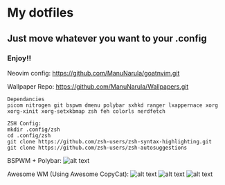 # My dotfiles

  ## Just move whatever you want to your .config
  ### Enjoy!!
  
Neovim config: https://github.com/ManuNarula/goatnvim.git

Wallpaper Repo: https://github.com/ManuNarula/Wallpapers.git
  
    Dependancies
    picom nitrogen git bspwm dmenu polybar sxhkd ranger lxappernace xorg xorg-xinit xorg-setxkbmap zsh feh colorls nerdfetch 

    ZSH Config:
    mkdir .config/zsh
    cd .config/zsh
    git clone https://github.com/zsh-users/zsh-syntax-highlighting.git
    git clone https://github.com/zsh-users/zsh-autosuggestions



BSPWM + Polybar:
![alt text](https://github.com/ManuNarula/dot/blob/main/2021-07-06_05-51.png?raw=true) 

Awesome WM (Using Awesome CopyCat):
![alt text](https://github.com/ManuNarula/configuration/blob/main/2021-09-09_13-53.png)
![alt text](https://github.com/ManuNarula/configuration/blob/main/2021-08-27_16-36.png)
![alt text](https://github.com/ManuNarula/configuration/blob/main/2021-10-27_12-22.png)
